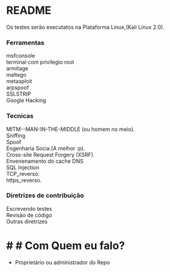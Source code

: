 # README #  

Os testes serão executatos na Plataforma Linux,(Kali Linux 2.0).  


### Ferramentas ###  

 msfconsole  
 terminal com privilegio root  
 armitage  
 maltego  
 metasploit  
 arpspoof  
 SSLSTRIP  
 Google Hacking  
 


### Tecnicas ###  

MITM--MAN-IN-THE-MIDDLE (ou homem no meio).  
Sniffing  
Spoof  
Engenharia Socia.(A melhor :p).  
Cross-site Request Forgery (XSRF).  
Envenenamento do cache DNS  
SQL Injection  
TCP_reverso.  
https_reverso.  

### Diretrizes de contribuição ###  

 Escrevendo testes  
 Revisão de código  
 Outras diretrizes  
 
# # # Com Quem eu falo? ###  

* Proprietário ou administrador do Repo